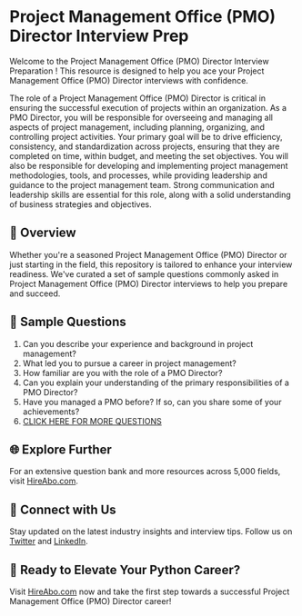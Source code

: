 # Project Management Office (PMO) Director Interview Prep

Welcome to the Project Management Office (PMO) Director Interview Preparation ! This resource is designed to help you ace your Project Management Office (PMO) Director interviews with confidence.

The role of a Project Management Office (PMO) Director is critical in ensuring the successful execution of projects within an organization. As a PMO Director, you will be responsible for overseeing and managing all aspects of project management, including planning, organizing, and controlling project activities. Your primary goal will be to drive efficiency, consistency, and standardization across projects, ensuring that they are completed on time, within budget, and meeting the set objectives. You will also be responsible for developing and implementing project management methodologies, tools, and processes, while providing leadership and guidance to the project management team. Strong communication and leadership skills are essential for this role, along with a solid understanding of business strategies and objectives.

## 🚀 Overview

Whether you're a seasoned Project Management Office (PMO) Director or just starting in the field, this repository is tailored to enhance your interview readiness. We've curated a set of sample questions commonly asked in Project Management Office (PMO) Director interviews to help you prepare and succeed.

## 📝 Sample Questions

1. Can you describe your experience and background in project management?
2. What led you to pursue a career in project management?
3. How familiar are you with the role of a PMO Director?
4. Can you explain your understanding of the primary responsibilities of a PMO Director?
5. Have you managed a PMO before? If so, can you share some of your achievements?
6. [CLICK HERE FOR MORE QUESTIONS](https://hireabo.com/job/1_3_18/Project%20Management%20Office%20PMO%20Director)

## 🌐 Explore Further

For an extensive question bank and more resources across 5,000 fields, visit [HireAbo.com](https://www.hireabo.com).

## 📱 Connect with Us

Stay updated on the latest industry insights and interview tips. Follow us on [Twitter](https://twitter.com/hireabo) and [LinkedIn](https://www.linkedin.com/in/hire-abo-3609972a8/).

## 🚀 Ready to Elevate Your Python Career?

Visit [HireAbo.com](https://www.hireabo.com) now and take the first step towards a successful Project Management Office (PMO) Director career!